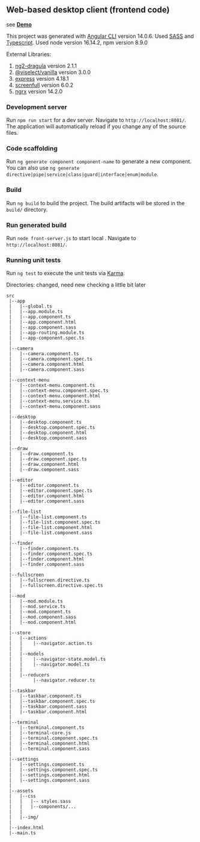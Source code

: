 ## Web-based desktop client (frontend code)

see **[Demo](https://neetcloud.dev)**

This project was generated with [Angular CLI](https://github.com/angular/angular-cli) version 14.0.6. 
Used [SASS](https://sass-lang.com) and [Typescript](https://www.typescriptlang.org).
Used node version 16.14.2, npm version 8.9.0

External Libraries:
1. [ng2-dragula](https://www.npmjs.com/package/ng2-dragula) version 2.1.1
2. [@viselect/vanilla](https://www.npmjs.com/package/@viselect/vanilla) version 3.0.0
3. [express](https://www.npmjs.com/package/express) version 4.18.1
4. [screenfull](https://www.npmjs.com/package/screenfull) version 6.0.2
5. [ngrx](https://ngrx.io) version 14.2.0


### Development server

Run `npm run start` for a dev server. Navigate to `http://localhost:8081/`. The application will automatically reload if you change any of the source files.

### Code scaffolding

Run `ng generate component component-name` to generate a new component. You can also use `ng generate directive|pipe|service|class|guard|interface|enum|module`.

### Build

Run `ng build` to build the project. The build artifacts will be stored in the `build/` directory.

### Run generated build

Run `node front-server.js` to start local . Navigate to `http://localhost:8081/`.

### Running unit tests

Run `ng test` to execute the unit tests via [Karma](https://karma-runner.github.io).


Directories: changed, need new checking a little bit later
```
src
 |--app
 |	 |--global.ts 
 |	 |--app.module.ts
 |	 |--app.component.ts
 |	 |--app.component.html
 |	 |--app.component.sass
 |	 |--app-routing.module.ts
 |	 |--app-component.spec.ts
 |
 |--camera
 |   |--camera.component.ts
 |	 |--camera.component.spec.ts
 |	 |--camera.component.html
 |	 |--camera.component.sass
 |
 |--context-menu
 |   |--context-menu.component.ts
 |	 |--context-menu.component.spec.ts
 |	 |--context-menu.component.html
 |	 |--context-menu.service.ts
 |	 |--context-menu.component.sass
 |
 |--desktop
 |	 |--desktop.component.ts
 |	 |--desktop.component.spec.ts
 |	 |--desktop.component.html
 |	 |--desktop.component.sass
 |
 |--draw
 |   |--draw.component.ts
 |	 |--draw.component.spec.ts
 |	 |--draw.component.html
 |	 |--draw.component.sass
 |
 |--editor
 |   |--editor.component.ts
 |	 |--editor.component.spec.ts
 |	 |--editor.component.html
 |	 |--editor.component.sass
 |
 |--file-list
 |   |--file-list.component.ts
 |	 |--file-list.component.spec.ts
 |	 |--file-list.component.html
 |	 |--file-list.component.sass
 |
 |--finder
 |   |--finder.component.ts
 |	 |--finder.component.spec.ts
 |	 |--finder.component.html
 |	 |--finder.component.sass
 |
 |--fullscreen
 |	 |--fullscreen.directive.ts
 |	 |--fullscreen.directive.spec.ts
 |
 |--mod
 |	 |--mod.module.ts
 |	 |--mod.service.ts
 |	 |--mod.component.ts
 |	 |--mod.component.sass
 |	 |--mod.component.html
 |
 |--store
 |	 |--actions
 |	 |    |--navigator.action.ts
 |	 |
 |	 |--models
 |	 |	  |--navigator-state.model.ts
 |	 |	  |--navigator.model.ts
 |   |
 |	 |--reducers
 |		  |--navigator.reducer.ts
 |
 |--taskbar
 |	 |--taskbar.component.ts
 |	 |--taskbar.component.spec.ts
 |	 |--taskbar.component.sass
 |	 |--taskbar.component.html
 |
 |--terminal
 |   |--terminal.component.ts
 |	 |--terminal-core.js
 |	 |--terminal.component.spec.ts
 |	 |--terminal.component.html
 |	 |--terminal.component.sass
 |
 |--settings
 |   |--settings.component.ts
 |	 |--settings.component.spec.ts
 |	 |--settings.component.html
 |	 |--settings.component.sass
 |
 |--assets
 |	 |--css
 |	 | 	 |-- styles.sass
 |	 |	 |--components/...
 |   |
 |	 |--img/
 |
 |--index.html
 |--main.ts
```